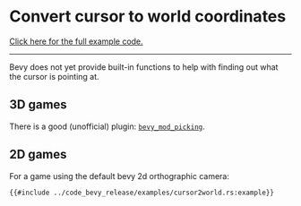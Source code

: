 # Convert cursor to world coordinates

[Click here for the full example code.](../code_bevy_release/examples/cursor2world.rs)

---

Bevy does not yet provide built-in functions to help with finding out what the cursor is pointing at.

## 3D games

There is a good (unofficial) plugin: [`bevy_mod_picking`](https://github.com/aevyrie/bevy_mod_picking).

## 2D games

For a game using the default bevy 2d orthographic camera:

```rust,no_run,noplayground
{{#include ../code_bevy_release/examples/cursor2world.rs:example}}
```
